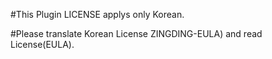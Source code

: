 #This Plugin LICENSE applys only Korean.

#Please translate Korean License ZINGDING-EULA) and read License(EULA).
